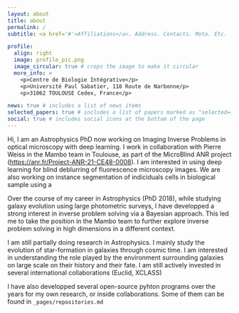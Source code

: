 ```yaml
---
layout: about
title: about
permalink: /
subtitle: <a href='#'>Affiliations</a>. Address. Contacts. Moto. Etc.

profile:
  align: right
  image: profile_pic.png
  image_circular: true # crops the image to make it circular
  more_info: >
    <p>Centre de Biologie Intégrative</p>
    <p>Université Paul Sabatier, 118 Route de Narbonne/p>
    <p>31062 TOULOUSE Cedex, France</p>

news: true # includes a list of news items
selected_papers: true # includes a list of papers marked as "selected={true}"
social: true # includes social icons at the bottom of the page
---
```


Hi, I am an Astrophysics PhD now working on Imaging Inverse Problems in optical microscopy with deep learning. I work in collaboration with Pierre Weiss in the Mambo team in Toulouse, as part of the MicroBlind ANR project (https://anr.fr/Project-ANR-21-CE48-0008). I am interested in using deep learning for blind deblurring of fluorescence microscopy images. We are also working on instance segmentation of indiciduals cells in biological sample using a 

Over the course of my career in Astrophysics (PhD 2018), while studying galaxy evolution using large photometric surveys, I have developped a strong interest in inverse problem solving via a Bayesian approach. This led me to take the position in the Mambo team to further explore inverse problem solving in high dimensions in a different context.

I am still partially doing research in Astrophysics. I mainly study the evolution of star-formation in galaxies through cosmic time. I am interested in understanding the role played by the environment surrounding galaxies on large scale on their history and their fate. I am still actively invested in several international collaborations (Euclid, XCLASS)

I have also developped several open-source pyhton programs over the years for my own research, or inside collaborations. Some of them can be found in `_pages/repositories.md`